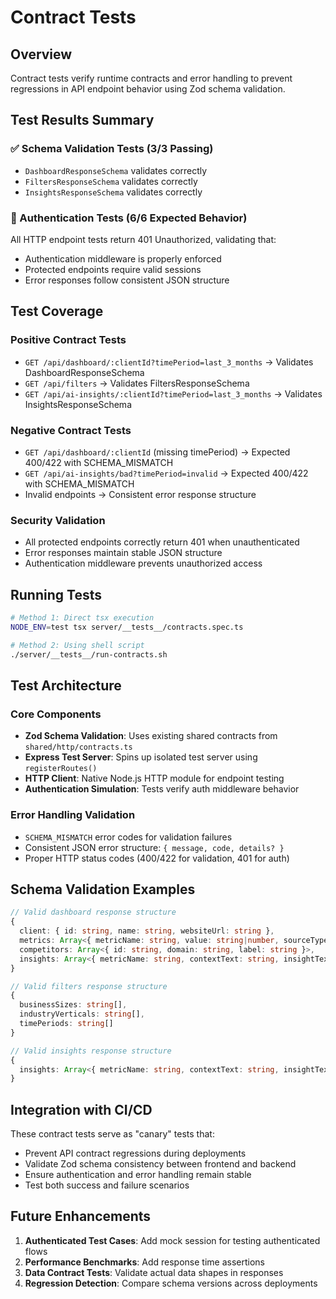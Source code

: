 # Contract Tests

## Overview
Contract tests verify runtime contracts and error handling to prevent regressions in API endpoint behavior using Zod schema validation.

## Test Results Summary

### ✅ Schema Validation Tests (3/3 Passing)
- `DashboardResponseSchema` validates correctly
- `FiltersResponseSchema` validates correctly  
- `InsightsResponseSchema` validates correctly

### 🔐 Authentication Tests (6/6 Expected Behavior)
All HTTP endpoint tests return 401 Unauthorized, validating that:
- Authentication middleware is properly enforced
- Protected endpoints require valid sessions
- Error responses follow consistent JSON structure

## Test Coverage

### Positive Contract Tests
- `GET /api/dashboard/:clientId?timePeriod=last_3_months` → Validates DashboardResponseSchema
- `GET /api/filters` → Validates FiltersResponseSchema
- `GET /api/ai-insights/:clientId?timePeriod=last_3_months` → Validates InsightsResponseSchema

### Negative Contract Tests
- `GET /api/dashboard/:clientId` (missing timePeriod) → Expected 400/422 with SCHEMA_MISMATCH
- `GET /api/ai-insights/bad?timePeriod=invalid` → Expected 400/422 with SCHEMA_MISMATCH
- Invalid endpoints → Consistent error response structure

### Security Validation
- All protected endpoints correctly return 401 when unauthenticated
- Error responses maintain stable JSON structure
- Authentication middleware prevents unauthorized access

## Running Tests

```bash
# Method 1: Direct tsx execution
NODE_ENV=test tsx server/__tests__/contracts.spec.ts

# Method 2: Using shell script
./server/__tests__/run-contracts.sh
```

## Test Architecture

### Core Components
- **Zod Schema Validation**: Uses existing shared contracts from `shared/http/contracts.ts`
- **Express Test Server**: Spins up isolated test server using `registerRoutes()`
- **HTTP Client**: Native Node.js HTTP module for endpoint testing
- **Authentication Simulation**: Tests verify auth middleware behavior

### Error Handling Validation
- `SCHEMA_MISMATCH` error codes for validation failures
- Consistent JSON error structure: `{ message, code, details? }`
- Proper HTTP status codes (400/422 for validation, 401 for auth)

## Schema Validation Examples

```typescript
// Valid dashboard response structure
{
  client: { id: string, name: string, websiteUrl: string },
  metrics: Array<{ metricName: string, value: string|number, sourceType: string }>,
  competitors: Array<{ id: string, domain: string, label: string }>,
  insights: Array<{ metricName: string, contextText: string, insightText: string }>
}

// Valid filters response structure  
{
  businessSizes: string[],
  industryVerticals: string[],
  timePeriods: string[]
}

// Valid insights response structure
{
  insights: Array<{ metricName: string, contextText: string, insightText: string }>
}
```

## Integration with CI/CD

These contract tests serve as "canary" tests that:
- Prevent API contract regressions during deployments
- Validate Zod schema consistency between frontend and backend
- Ensure authentication and error handling remain stable
- Test both success and failure scenarios

## Future Enhancements

1. **Authenticated Test Cases**: Add mock session for testing authenticated flows
2. **Performance Benchmarks**: Add response time assertions
3. **Data Contract Tests**: Validate actual data shapes in responses
4. **Regression Detection**: Compare schema versions across deployments